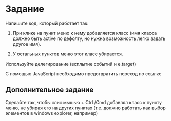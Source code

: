 # Задание

Напишите код, который работает так:

1. При клике на пункт меню к нему добавляется класс (имя класса должно быть active по дефолту, но нужна возможность легко задать другое имя).

2. У остальных пунктов меню этот класс убирается.

Используйте делегирование (всплытие событий и e.target)

С помощью JavaScript необходимо предотвратить переход по ссылке

## Дополнительное задание

Сделайте так, чтобы клик мышью + Ctrl /Cmd добавлял класс к пункту меню, не убирая его на других пунктах (т.е. должно работать как выбор элементов в windows explorer, например)
